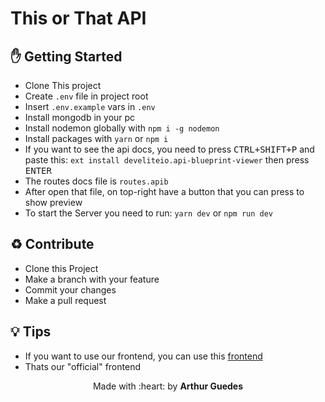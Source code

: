 # This or That API

## :hand: Getting Started
- Clone This project
- Create `.env` file in project root
- Insert `.env.example` vars in `.env`
- Install mongodb in your pc
- Install nodemon globally with `npm i -g nodemon`
- Install packages with `yarn` or `npm i`
- If you want to see the api docs, you need to press <kbd>CTRL+SHIFT+P</kbd> and paste this: `ext install develiteio.api-blueprint-viewer` then press <kbd>ENTER</kbd>
- The routes docs file is `routes.apib`
- After open that file, on top-right have a button that you can press to show preview
- To start the Server you need to run: `yarn dev` or `npm run dev`

## :recycle: Contribute
- Clone this Project
- Make a branch with your feature
- Commit your changes
- Make a pull request

## :bulb: Tips
- If you want to use our frontend, you can use this [frontend](https://github.com/arthurguedes375/This-or-That-React-Frontend)
- Thats our "official" frontend

<p align="center">Made with :heart: by <strong>Arthur Guedes</strong></p>

